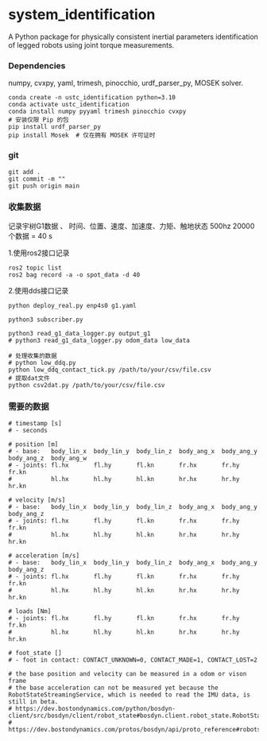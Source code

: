 # system_identification
A Python package for physically consistent inertial parameters identification of legged robots using joint torque measurements.

### Dependencies
numpy, cvxpy, yaml, trimesh, pinocchio, urdf_parser_py, MOSEK solver.
```
conda create -n ustc_identification python=3.10
conda activate ustc_identification 
conda install numpy pyyaml trimesh pinocchio cvxpy
# 安装仅限 Pip 的包
pip install urdf_parser_py
pip install Mosek  # 仅在拥有 MOSEK 许可证时

```

### git 
```
git add .
git commit -m ""
git push origin main
```

### 收集数据
记录宇树G1数据 、 时间、位置、速度、加速度、力矩、触地状态 
500hz 20000个数据  = 40 s

1.使用ros2接口记录

```
ros2 topic list
ros2 bag record -a -o spot_data -d 40 
```

2.使用dds接口记录
```
python deploy_real.py enp4s0 g1.yaml

python3 subscriber.py

python3 read_g1_data_logger.py output_g1
# python3 read_g1_data_logger.py odom_data low_data

# 处理收集的数据
# python low_ddq.py 
python low_ddq_contact_tick.py /path/to/your/csv/file.csv
# 提取dat文件
python csv2dat.py /path/to/your/csv/file.csv
```

###  需要的数据
    # timestamp [s]
    # - seconds

    # position [m]
    # - base:   body_lin_x	body_lin_y	body_lin_z	body_ang_x	body_ang_y	body_ang_z	body_ang_w
    # - joints: fl.hx       fl.hy	    fl.kn   	fr.hx	    fr.hy	    fr.kn   	
    #           hl.hx	    hl.hy	    hl.kn	    hr.hx	    hr.hy	    hr.kn

    # velocity [m/s]
    # - base:   body_lin_x	body_lin_y	body_lin_z	body_ang_x	body_ang_y	body_ang_z
    # - joints: fl.hx       fl.hy	    fl.kn   	fr.hx	    fr.hy	    fr.kn   	
    #           hl.hx	    hl.hy	    hl.kn	    hr.hx	    hr.hy	    hr.kn

    # acceleration [m/s]
    # - base:   body_lin_x	body_lin_y	body_lin_z	body_ang_x	body_ang_y	body_ang_z
    # - joints: fl.hx       fl.hy	    fl.kn   	fr.hx	    fr.hy	    fr.kn   	
    #           hl.hx	    hl.hy	    hl.kn	    hr.hx	    hr.hy	    hr.kn

    # loads [Nm]
    # - joints: fl.hx       fl.hy	    fl.kn   	fr.hx	    fr.hy	    fr.kn   	
    #           hl.hx	    hl.hy	    hl.kn	    hr.hx	    hr.hy	    hr.kn

    # foot_state []
    # - foot in contact: CONTACT_UNKNOWN=0, CONTACT_MADE=1, CONTACT_LOST=2

    # the base position and velocity can be measured in a odom or vison frame
    # the base acceleration can not be measured yet because the RobotStateStreamingService, which is needed to read the IMU data, is still in beta.
    # https://dev.bostondynamics.com/python/bosdyn-client/src/bosdyn/client/robot_state#bosdyn.client.robot_state.RobotStateStreamingClient.get_robot_state_stream
    # https://dev.bostondynamics.com/protos/bosdyn/api/proto_reference#robotstatestreamingservice
    